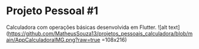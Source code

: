 # Projeto Pessoal #1
Calculadora com operações básicas desenvolvida em Flutter.
![alt text](https://github.com/MatheusSouza13/projetos_pessoais_calculadora/blob/main/AppCalculadoraIMG.png?raw=true =108x216)

